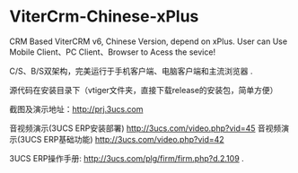 # ViterCrm-Chinese-xPlus
CRM Based ViterCRM v6, Chinese Version, depend on xPlus.  User can Use Mobile Client、PC Client、Browser to Acess the sevice!

C/S、B/S双架构，完美运行于手机客户端、电脑客户端和主流浏览器 .

源代码在安装目录下（vtiger文件夹，直接下载release的安装包，简单方便）

截图及演示地址：http://prj.3ucs.com

音视频演示(3UCS ERP安装部署) http://3ucs.com/video.php?vid=45
音视频演示(3UCS ERP基础功能) http://3ucs.com/video.php?vid=42

3UCS ERP操作手册: http://3ucs.com/plg/firm/firm.php?d.2.109 .




